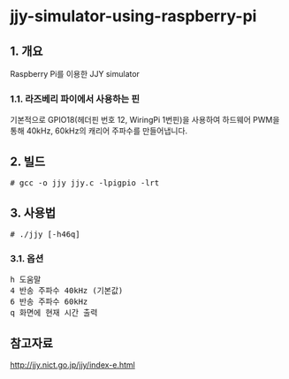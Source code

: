 # jjy-simulator-using-raspberry-pi

## 1. 개요
Raspberry Pi를 이용한 JJY simulator
### 1.1. 라즈베리 파이에서 사용하는 핀
기본적으로 GPIO18(헤더핀 번호 12, WiringPi 1번핀)을 사용하여 하드웨어 PWM을 통해 40kHz, 60kHz의 캐리어 주파수를 만들어냅니다.

## 2. 빌드
<pre># gcc -o jjy jjy.c -lpigpio -lrt</pre>

## 3. 사용법
<pre># ./jjy [-h46q]</pre>

### 3.1. 옵션
<pre>h 도움말
4 반송 주파수 40kHz (기본값)
6 반송 주파수 60kHz
q 화면에 현재 시간 출력</pre>

## 참고자료
http://jjy.nict.go.jp/jjy/index-e.html
